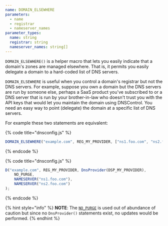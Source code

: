 ```yaml
---
name: DOMAIN_ELSEWHERE
parameters:
  - name
  - registrar
  - nameserver_names
parameter_types:
  name: string
  registrar: string
  nameserver_names: string[]
---
```


`DOMAIN_ELSEWHERE()` is a helper macro that lets you easily indicate that
a domain's zones are managed elsewhere. That is, it permits you easily delegate
a domain to a hard-coded list of DNS servers.

`DOMAIN_ELSEWHERE` is useful when you control a domain's registrar but not the
DNS servers. For example, suppose you own a domain but the DNS servers are run
by someone else, perhaps a SaaS product you've subscribed to or a DNS server
that is run by your brother-in-law who doesn't trust you with the API keys that
would let you maintain the domain using DNSControl. You need an easy way to
point (delegate) the domain at a specific list of DNS servers.

For example these two statements are equivalent:

{% code title="dnsconfig.js" %}
```javascript
DOMAIN_ELSEWHERE("example.com", REG_MY_PROVIDER, ["ns1.foo.com", "ns2.foo.com"]);
```
{% endcode %}

{% code title="dnsconfig.js" %}
```javascript
D("example.com", REG_MY_PROVIDER, DnsProvider(DSP_MY_PROVIDER),
    NO_PURGE,
    NAMESERVER("ns1.foo.com"),
    NAMESERVER("ns2.foo.com")
);
```
{% endcode %}

{% hint style="info" %}
**NOTE**: The [`NO_PURGE`](../domain/NO_PURGE.md) is used out of abundance of caution but since no
`DnsProvider()` statements exist, no updates would be performed.
{% endhint %}
